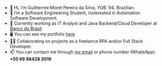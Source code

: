 - 👋 Hi, I’m Guilherme Moret Pereira da Silva, YOB '94, Brazilian.
- 👀 I’m a Software Engineering Student, insterested in Automation Software Development.
- 🌱 Currently working as IT Analyst and Java Backend/Cloud Developer at [Banco do Brasil](https://www.bb.com.br/)
- 🖥️ You can see my portfolio [here](https://guimoret-portfolio.netlify.app)
- 👨‍💻 Collaborating on projects as a freelance RPA and/or Full Stack Developer.
- 📫 You can contact me through [my email](mailto:guilherme.moret.ps@gmail.com) or phone number (WhatsApp): **+55 69 98428 2019**

<!---
Takater/Takater is a ✨ special ✨ repository 
--->
